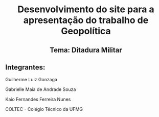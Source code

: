 <h1 align="center">Desenvolvimento do site para a apresentação do trabalho de Geopolítica</h1>
<h2 align="center">Tema: Ditadura Militar</h2>

<h2>Integrantes:</h2>

<p>Guilherme Luiz Gonzaga<p>
<p>Gabrielle Maia de Andrade Souza</p>
<p>Kaio Fernandes Ferreira Nunes</p>

<p aling="center">COLTEC - Colégio Técnico da UFMG</p>
